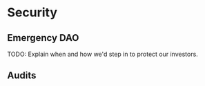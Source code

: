 # Security

## Emergency DAO

TODO: Explain when and how we'd step in to protect our investors.

## Audits
